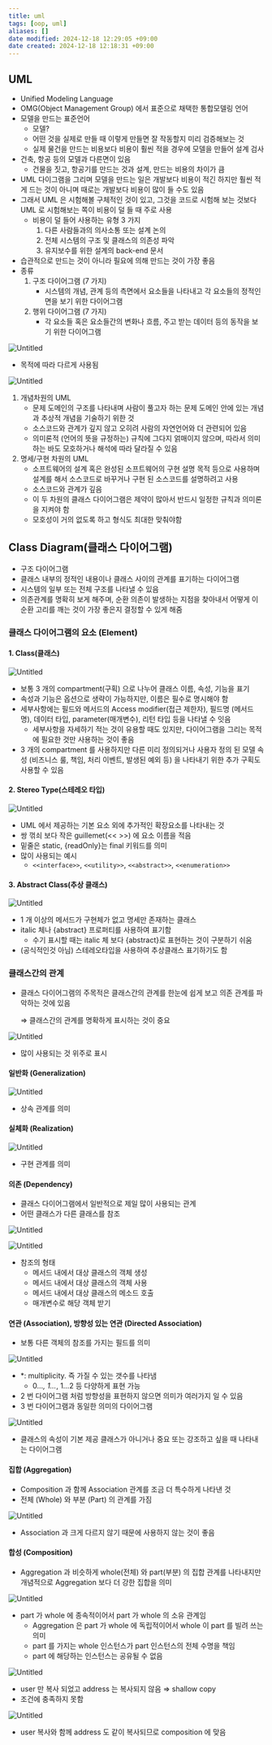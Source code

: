 ```yaml
---
title: uml
tags: [oop, uml]
aliases: []
date modified: 2024-12-18 12:29:05 +09:00
date created: 2024-12-18 12:18:31 +09:00
---
```


## UML

- Unified Modeling Language
- OMG(Object Management Group) 에서 표준으로 채택한 통합모델링 언어
- 모델을 만드는 표준언어
  - 모델?
  - 어떤 것을 실제로 만들 때 이렇게 만들면 잘 작동할지 미리 검증해보는 것
  - 실제 물건을 만드는 비용보다 비용이 훨씬 적을 경우에 모델을 만들어 설계 검사
- 건축, 항공 등의 모델과 다른면이 있음
  - 건물을 짓고, 항공기를 만드는 것과 설계, 만드는 비용의 차이가 큼
- UML 다이그램을 그리며 모델을 만드는 일은 개발보다 비용이 적긴 하지만 훨씬 적게 드는 것이 아니며 때로는 개발보다 비용이 많이 들 수도 있음
- 그래서 UML 은 시험해볼 구체적인 것이 있고, 그것을 코드로 시험해 보는 것보다 UML 로 시험해보는 쪽이 비용이 덜 들 때 주로 사용
  - 비용이 덜 들어 사용하는 유형 3 가지
    1. 다른 사람들과의 의사소통 또는 설계 논의
    2. 전체 시스템의 구조 및 클래스의 의존성 파악
    3. 유지보수를 위한 설계의 back-end 문서
- 습관적으로 만드는 것이 아니라 필요에 의해 만드는 것이 가장 좋음
- 종류
    1. 구조 다이어그램 (7 가지)
        - 시스템의 개념, 관계 등의 측면에서 요소들을 나타내고 각 요소들의 정적인 면을 보기 위한 다이어그램
    2. 행위 다이어그램 (7 가지)
        - 각 요소들 혹은 요소들간의 변화나 흐름, 주고 받는 데이터 등의 동작을 보기 위한 다이어그램

![Untitled](../../_assets/uml/Untitled-1.png)

- 목적에 따라 다르게 사용됨

![Untitled](../../_assets/uml/Untitled-2.png)

1. 개념차원의 UML
    - 문제 도메인의 구조를 나타내며 사람이 풀고자 하는 문제 도메인 안에 있는 개념과 추상적 개념을 기술하기 위한 것
    - 소스코드와 관계가 깊지 않고 오히려 사람의 자연언어와 더 관련되어 있음
    - 의미론적 (언어의 뜻을 규정하는) 규칙에 그다지 얽매이지 않으며, 따라서 의미하는 바도 모호하거나 해석에 따라 달라질 수 있음
2. 명세/구현 차원의 UML
    - 소프트웨어의 설계 혹은 완성된 소프트웨어의 구현 설명 목적 등으로 사용하며 설계를 해서 소스코드로 바꾸거나 구현 된 소스코드를 설명하려고 사용
    - 소스코드와 관계가 깊음
    - 이 두 차원의 클래스 다이어그램은 제약이 많아서 반드시 일정한 규칙과 의미론을 지켜야 함
    - 모호성이 거의 없도록 하고 형식도 최대한 맞춰야함

## Class Diagram(클래스 다이어그램)

- 구조 다이어그램
- 클래스 내부의 정적인 내용이나 클래스 사이의 관계를 표기하는 다이어그램
- 시스템의 일부 또는 전체 구조를 나타낼 수 있음
- 의존관계를 명확히 보게 해주며, 순환 의존이 발생하는 지점을 찾아내서 어떻게 이 순환 고리를 깨는 것이 가장 좋은지 결정할 수 있게 해줌

### 클래스 다이어그램의 요소 (Element)

#### 1. Class(클래스)

![Untitled](../../_assets/uml/Untitled-3.png)

- 보통 3 개의 compartment(구획) 으로 나누어 클래스 이름, 속성, 기능을 표기
- 속성과 기능은 옵션으로 생략이 가능하지만, 이름은 필수로 명시해야 함
- 세부사항에는 필드와 메서드의 Access modifier(접근 제한자), 필드명 (메서드 명), 데이터 타입, parameter(매개변수), 리턴 타입 등을 나타낼 수 잇음
  - 세부사항을 자세하기 적는 것이 유용할 때도 있지만, 다이어그램을 그리는 목적에 필요한 것만 사용하는 것이 좋음
- 3 개의 compartment 를 사용하지만 다른 미리 정의되거나 사용자 정의 된 모델 속성 (비즈니스 룰, 책임, 처리 이벤트, 발생된 예외 등) 을 나타내기 위한 추가 구획도 사용할 수 있음

#### 2. Stereo Type(스테레오 타입)

![Untitled](../../_assets/uml/Untitled-4.png)

- UML 에서 제공하는 기본 요소 외에 추가적인 확장요소를 나타내는 것
- 쌍 꺾쇠 보다 작은 guillemet(<< >>) 에 요소 이름을 적음
- 밑줄은 static, {readOnly}는 final 키워드를 의미
- 많이 사용되는 예시
  - `<<interface>>`, `<<utility>>`, `<<abstract>>`, `<<enumeration>>`

#### 3. Abstract Class(추상 클래스)

![Untitled](../../_assets/uml/Untitled-5.png)

- 1 개 이상의 메서드가 구현체가 없고 명세만 존재하는 클래스
- italic 체나 {abstract} 프로퍼티를 사용하여 표기함
  - 수기 표시할 때는 italic 체 보다 {abstract}로 표현하는 것이 구분하기 쉬움
- (공식적인것 아님) 스테레오타입을 사용하여 추상클래스 표기하기도 함

### 클래스간의 관계

- 클래스 다이어그램의 주목적은 클래스간의 관계를 한눈에 쉽게 보고 의존 관계를 파악하는 것에 있음

    ⇒ 클래스간의 관계를 명확하게 표시하는 것이 중요

![Untitled](../../_assets/uml/Untitled-6.png)

- 많이 사용되는 것 위주로 표시

#### 일반화 (Generalization)

![Untitled](../../_assets/uml/Untitled-7.png)

- 상속 관계를 의미

#### 실체화 (Realization)

![Untitled](../../_assets/uml/Untitled-8.png)

- 구현 관계를 의미

#### 의존 (Dependency)

- 클래스 다이어그램에서 일반적으로 제일 많이 사용되는 관계
- 어떤 클래스가 다른 클래스를 참조

![Untitled](../../_assets/uml/Untitled-9.png)

![Untitled](../../_assets/uml/Untitled-10.png)

- 참조의 형태
  - 메서드 내에서 대상 클래스의 객체 생성
  - 메서드 내에서 대상 클래스의 객체 사용
  - 메서드 내에서 대상 클래스의 메소드 호출
  - 매개변수로 해당 객체 받기

#### 연관 (Association), 방향성 있는 연관 (Directed Association)

- 보통 다른 객체의 참조를 가지는 필드를 의미

![Untitled](../../_assets/uml/Untitled-11.png)

- *: multiplicity. 즉 가질 수 있는 갯수를 나타냄
  - 0…*, 1…*, 1…2 등 다양하게 표현 가능
- 2 번 다이어그램 처럼 방향성을 표현하지 않으면 의미가 여러가지 일 수 있음
- 3 번 다이어그램과 동일한 의미의 다이어그램

![Untitled](../../_assets/uml/Untitled-12.png)

- 클래스의 속성이 기본 제공 클래스가 아니거나 중요 또는 강조하고 싶을 때 나타내는 다이어그램

#### 집합 (Aggregation)

- Composition 과 함께 Association 관계를 조금 더 특수하게 나타낸 것
- 전체 (Whole) 와 부분 (Part) 의 관계를 가짐

![Untitled](../../_assets/uml/Untitled-13.png)

- Association 과 크게 다르지 않기 때문에 사용하지 않는 것이 좋음

#### 합성 (Composition)

- Aggregation 과 비슷하게 whole(전체) 와 part(부분) 의 집합 관계를 나타내지만 개념적으로 Aggregation 보다 더 강한 집합을 의미

![Untitled](../../_assets/uml/Untitled-14.png)

- part 가 whole 에 종속적이어서 part 가 whole 의 소유 관계임
  - Aggregation 은 part 가 whole 에 독립적이어서 whole 이 part 를 빌려 쓰는 의미
  - part 를 가지는 whole 인스턴스가 part 인스턴스의 전체 수명을 책임
  - part 에 해당하는 인스턴스는 공유될 수 없음

![Untitled](../../_assets/uml/Untitled-15.png)

- user 만 복사 되었고 address 는 복사되지 않음 ⇒ shallow copy
- 조건에 충족하지 못함

![Untitled](../../_assets/uml/Untitled-16.png)

- user 복사와 함께 address 도 같이 복사되므로 composition 에 맞음
